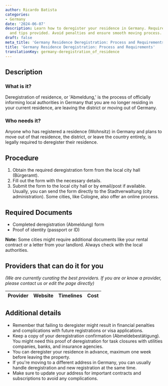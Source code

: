 ```yaml
---
author: Ricardo Batista
categories:
- Germany
date: '2024-06-07'
description: Learn how to deregister your residence in Germany. Required form, documents,
  and tips provided. Avoid penalties and ensure smooth moving process.
draft: false
meta_title: 'Germany Residence Deregistration: Process and Requirements'
title: 'Germany Residence Deregistration: Process and Requirements'
translationKey: germany-deregistration_of_residence
---
```



## Description
### What is it?
Deregistration of residence, or 'Abmeldung,' is the process of officially informing local authorities in Germany that you are no longer residing in your current residence, are leaving the district or moving out of Germany.

### Who needs it?
Anyone who has registered a residence (Wohnsitz) in Germany and plans to move out of that residence, the district, or leave the country entirely, is legally required to deregister their residence.

## Procedure
1. Obtain the required deregistration form from the local city hall (Bürgeramt).
2. Fill out the form with the necessary details.
3. Submit the form to the local city hall or by email/post if available. Usually, you can send the form directly to the Stadtverwaltung (city administration). Some cities, like Cologne, also offer an online process.

## Required Documents
- Completed deregistration (Abmeldung) form
- Proof of identity (passport or ID)

**Note:** Some cities might require additional documents like your rental contract or a letter from your landlord. Always check with the local authorities.

## Providers that can do it for you

_(We are currently curating the best providers. If you are or know a provider, please contact us or edit the page directly)_

| Provider        |     Website     |     Timelines    |       Cost      |
| --------------- | --------------- |  :-------------: | :-------------: |

## Additional details
- Remember that failing to deregister might result in financial penalties and complications with future registrations or visa applications.
- Keep a copy of your deregistration confirmation (Abmeldebestätigung). You might need this proof of deregistration for task closures with utilities companies, banks, and insurance agencies.
- You can deregister your residence in advance, maximum one week before leaving the property.
- If you're moving to a different address in Germany, you can usually handle deregistration and new registration at the same time.
- Make sure to update your address for important contracts and subscriptions to avoid any complications.